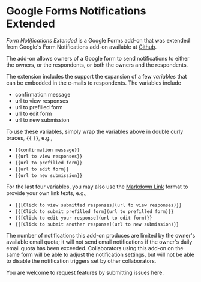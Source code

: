 # Google Forms Notifications Extended

*Form Notifications Extended* is a Google Forms add-on that was extended from 
Google's Form Notifications add-on available at 
[Github](https://github.com/googlesamples/apps-script-form-notifications-addon). 

The add-on allows owners of a Google form to send notifications to either the owners,
or the respondents, or both the owners and the respondents. 

The extension includes the support the expansion of a few *variables* that 
can be embedded in the e-mails to respondents. The variables include

* confirmation message
* url to view responses
* url to prefilled form
* url to edit form
* url to new submission

To use these variables, simply wrap the variables above in double curly braces, `{{`
        `}}`, e.g., 

* `{{confirmation message}}`
* `{{url to view responses}}`
* `{{url to prefilled form}}`
* `{{url to edit form}}`
* `{{url to new submission}}`

For the last four variables, you may also use the 
[Markdown Link](https://github.com/adam-p/markdown-here/wiki/Markdown-Cheatsheet#links) 
format to provide your own link texts, e.g., 

* `{{[Click to view submitted responses](url to view responses)}}`
* `{{[Click to submit prefilled form](url to prefilled form)}}`
* `{{[Click to edit your response](url to edit form)}}`
* `{{[Click to submit another response](url to new submission)}}`

The number of notifications this add-on produces are limited by the owner's
available email quota; it will not send email notifications if the owner's
daily email quota has been exceeded. Collaborators using this add-on on the
same form will be able to adjust the notification settings, but will not be
able to disable the notification triggers set by other collaborators.

You are welcome to request features by submitting issues here. 
